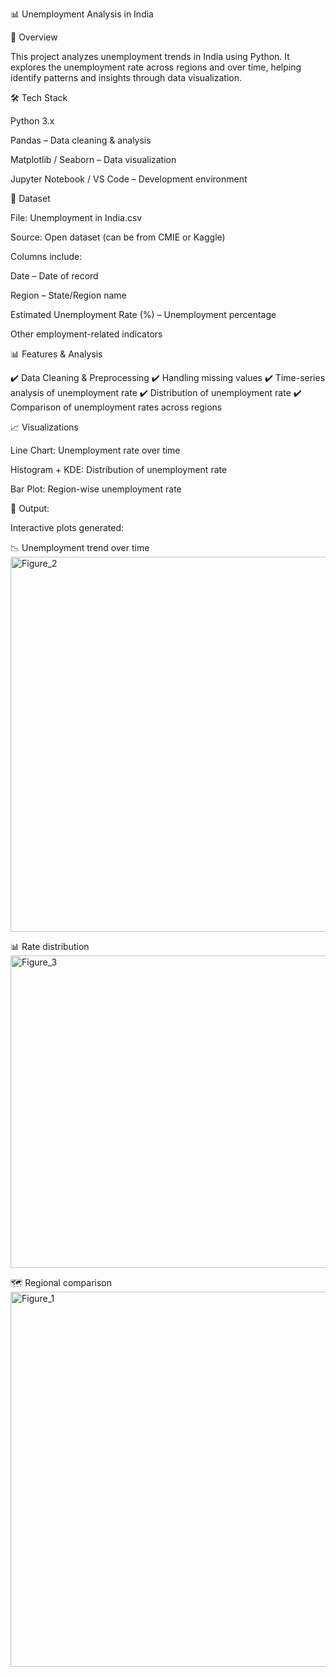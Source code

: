 📊 Unemployment Analysis in India

📌 Overview

This project analyzes unemployment trends in India using Python.
It explores the unemployment rate across regions and over time, helping identify patterns and insights through data visualization.


🛠️ Tech Stack

Python 3.x

Pandas – Data cleaning & analysis

Matplotlib / Seaborn – Data visualization

Jupyter Notebook / VS Code – Development environment


📂 Dataset

File: Unemployment in India.csv

Source: Open dataset (can be from CMIE or Kaggle)

Columns include:

Date – Date of record

Region – State/Region name

Estimated Unemployment Rate (%) – Unemployment percentage

Other employment-related indicators


📊 Features & Analysis

✔️ Data Cleaning & Preprocessing
✔️ Handling missing values
✔️ Time-series analysis of unemployment rate
✔️ Distribution of unemployment rate
✔️ Comparison of unemployment rates across regions


📈 Visualizations

Line Chart: Unemployment rate over time

Histogram + KDE: Distribution of unemployment rate

Bar Plot: Region-wise unemployment rate


📌 Output:

Interactive plots generated:

📉 Unemployment trend over time
<img width="1200" height="600" alt="Figure_2" src="https://github.com/user-attachments/assets/8744d0bf-6e5f-47bc-9ae8-c7b4d5f9bde1" />

📊 Rate distribution
<img width="800" height="500" alt="Figure_3" src="https://github.com/user-attachments/assets/50b2d4c0-bab0-4701-be80-3d47dca93256" />

🗺️ Regional comparison
<img width="1500" height="600" alt="Figure_1" src="https://github.com/user-attachments/assets/1a86a63c-c621-42c2-a982-b0a7a7017aed" />
